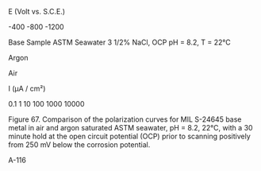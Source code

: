 E (Volt vs. S.C.E.)

-400    -800    -1200

Base Sample
ASTM Seawater
3 1/2% NaCl, OCP
pH = 8.2, T = 22°C

Argon

Air

I (μA / cm²)

0.1    1    10    100    1000    10000

Figure 67. Comparison of the polarization curves for MIL S-24645 base metal in air and argon saturated ASTM seawater, pH = 8.2, 22°C, with a 30 minute hold at the open circuit potential (OCP) prior to scanning positively from 250 mV below the corrosion potential.

A-116